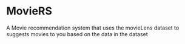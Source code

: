 # MovieRS
A Movie recommendation system that uses the movieLens dataset to suggests movies to you based on the data in the dataset
